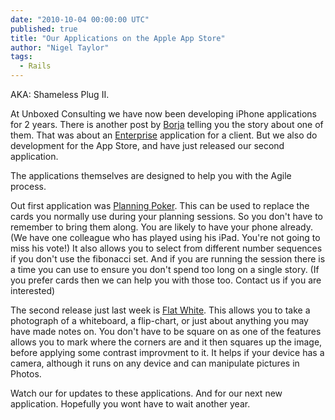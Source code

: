 ```yaml
---
date: "2010-10-04 00:00:00 UTC"
published: true
title: "Our Applications on the Apple App Store"
author: "Nigel Taylor"
tags:
  - Rails
---
```


<p>AKA:&nbsp;Shameless Plug II.</p>
<p>At Unboxed Consulting we have now been developing iPhone applications for 2 years. There is another post by <a href="http://www.unboxedconsulting.com/blog/road-trip">Borja</a> telling you the story about one of them. That was about an <a href="http://developer.apple.com/programs/ios/enterprise/" target="_blank">Enterprise</a> application for a client. But we also do development for the App Store, and have just released our second application.</p>
<p>The applications themselves are designed to help you with the Agile process.</p>
<p>Out first application was <a href="http://itunes.apple.com/us/app/planning-poker/id305965585" target="_blank">Planning Poker</a>. This can be used to replace the cards you normally use during your planning sessions. So you don&#39;t have to remember to bring them along. You are likely to have your phone already. (We have one colleague who has played using his iPad. You&#39;re not going to miss his vote!) It also allows you to select from different number sequences if you don&#39;t use the fibonacci set. And if you are running the session there is a time you can use to ensure you don&#39;t spend too long on a single story. (If you prefer cards then we can help you with those too. Contact us if you are interested)</p>
<p>The second release just last week is <a href="http://itunes.apple.com/app/flat-white/id390639092" target="_blank">Flat White</a>. This allows you to take a photograph of a whiteboard, a flip-chart, or just about anything you may have made notes on. You don&#39;t have to be square on as one of the features allows you to mark where the corners are and it then squares up the image, before applying some contrast improvment to it. It helps if your device has a camera, although it runs on any device and can manipulate pictures in Photos.</p>
<p>Watch our for updates to these applications. And for our next new application. Hopefully you wont have to wait another year.</p>

